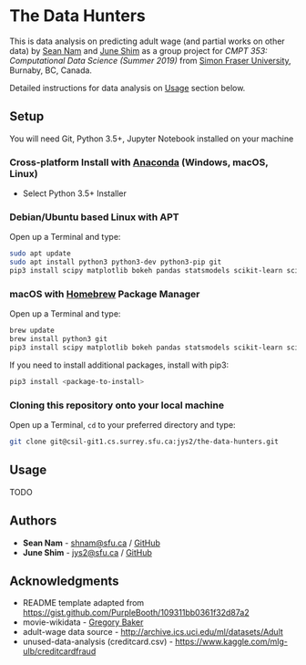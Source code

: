 # The Data Hunters

This is data analysis on predicting adult wage (and partial works on other data) by [Sean Nam](#authors) and [June Shim](#authors) as a group project for *CMPT 353: Computational Data Science (Summer 2019)* from [Simon Fraser University](https://www.sfu.ca/), Burnaby, BC, Canada.

Detailed instructions for data analysis on [Usage](#usage) section below.

## Setup

You will need Git, Python 3.5+, Jupyter Notebook installed on your machine

### Cross-platform Install with [Anaconda](https://www.anaconda.com/distribution/) (Windows, macOS, Linux)

* Select Python 3.5+ Installer

### Debian/Ubuntu based Linux with APT

Open up a Terminal and type:

```bash
sudo apt update
sudo apt install python3 python3-dev python3-pip git
pip3 install scipy matplotlib bokeh pandas statsmodels scikit-learn scikit-image numexpr jupyter
```

### macOS with [Homebrew](https://brew.sh/) Package Manager

Open up a Terminal and type:

```bash
brew update
brew install python3 git
pip3 install scipy matplotlib bokeh pandas statsmodels scikit-learn scikit-image numexpr jupyter
```

If you need to install additional packages, install with pip3:

```bash
pip3 install <package-to-install>
```

### Cloning this repository onto your local machine

Open up a Terminal, `cd` to your preferred directory and type:

```bash
git clone git@csil-git1.cs.surrey.sfu.ca:jys2/the-data-hunters.git
```

## Usage

TODO

## Authors

* **Sean Nam** - shnam@sfu.ca / [GitHub](https://github.com/seannam1218)
* **June Shim** - jys2@sfu.ca / [GitHub](https://github.com/j-shim)

## Acknowledgments

* README template adapted from https://gist.github.com/PurpleBooth/109311bb0361f32d87a2
* movie-wikidata - [Gregory Baker](https://www.cs.sfu.ca/~ggbaker/)
* adult-wage data source - http://archive.ics.uci.edu/ml/datasets/Adult
* unused-data-analysis (creditcard.csv) - https://www.kaggle.com/mlg-ulb/creditcardfraud
